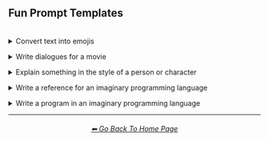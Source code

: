 <h2>Fun Prompt Templates</h2>

<br>


<details><summary>Convert text into emojis</summary>

### Convert text into emojis

```HTML
Convert this text into emojis: "<text>"
```

<br></details>



<details><summary>Write dialogues for a movie</summary>

### Write dialogues for a movie

```HTML
Write dialogues for a <movie-type> movie starring <actor-name>
```
<br></details>



<details><summary>Explain something in the style of a person or character</summary>

### Explain something in the style of a person or character

```HTML
Explain <something-to-explain> in the style of <person-or-character>
```

<br></details>



<details><summary>Write a reference for an imaginary programming language</summary>

### Write a reference for an imaginary programming language

```HTML
Write a reference for a programming language called "<programming-language-name>"
```

<br>

#### Tested Parameters

```HTML
(The whole programming language is made out of <thing>)
```

<br></details>



<details><summary>Write a program in an imaginary programming language</summary>

### Write a program in an imaginary programming language

```HTML
Show me an example of code that <what-the-program-should-do> in a fictional programming
language called <programming-language-name>
```

<br>

#### Tested Parameters

```HTML
The keywords are things that <person-or-character> says
```

```HTML
The syntax reads in a way similar to <thing>
```

<br></details>


<hr><!--------------->
<div align="center">
<h6><a href="https://github.com/willwulfken/ChatGPT-Prompts-Reference/blob/main/README.md">⬅ Go Back To Home Page</a></h6>
</div>